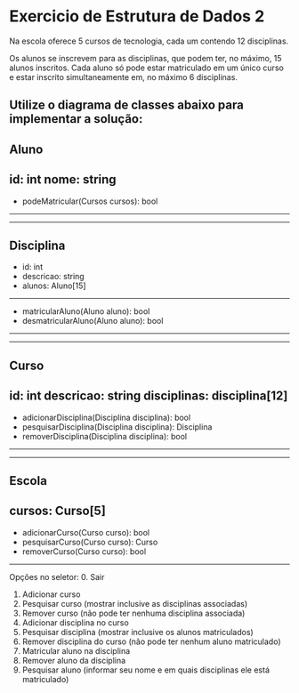 # Exercicio de Estrutura de Dados 2

Na escola oferece 5 cursos de tecnologia, cada um contendo 12 disciplinas.

Os alunos se inscrevem para as disciplinas, que podem ter, no máximo, 15 alunos inscritos.
Cada aluno só pode estar matriculado em um único curso e estar inscrito simultaneamente em, no máximo 6 disciplinas.

Utilize o diagrama de classes abaixo para implementar a solução:
----------------------------------------
Aluno
----------------------------------------
id: int
nome: string
----------------------------------------
+ podeMatricular(Cursos cursos): bool
----------------------------------------

----------------------------------------
Disciplina
----------------------------------------
- id: int
- descricao: string
- alunos: Aluno[15]
----------------------------------------
+ matricularAluno(Aluno aluno): bool
+ desmatricularAluno(Aluno aluno): bool
----------------------------------------

----------------------------------------------------------
Curso
----------------------------------------------------------
id: int
descricao: string
disciplinas: disciplina[12]
----------------------------------------------------------
+ adicionarDisciplina(Disciplina disciplina): bool
+ pesquisarDisciplina(Disciplina disciplina): Disciplina
+ removerDisciplina(Disciplina disciplina): bool
----------------------------------------------------------

------------------------------------
Escola
------------------------------------
cursos: Curso[5]
------------------------------------
+ adicionarCurso(Curso curso): bool
+ pesquisarCurso(Curso curso): Curso
+ removerCurso(Curso curso): bool
------------------------------------

Opções no seletor:
0. Sair
1. Adicionar curso
2. Pesquisar curso (mostrar inclusive as disciplinas associadas)
3. Remover curso (não pode ter nenhuma disciplina associada)
4. Adicionar disciplina no curso
5. Pesquisar disciplina (mostrar inclusive os alunos matriculados)
6. Remover disciplina do curso (não pode ter nenhum aluno matriculado)
7. Matricular aluno na disciplina
8. Remover aluno da disciplina
9. Pesquisar aluno (informar seu nome e em quais disciplinas ele está matriculado) 
